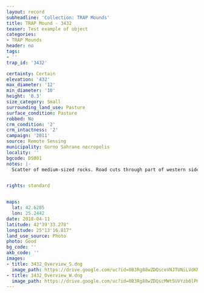 ```yaml
---
layout: record
subheadline: 'Collection: TRAP Mounds'
title: TRAP Mound - 3432
teaser: Test example of object
categories:
- TRAP Mounds
header: no
tags:
- ''
trap_id: '3432'

certainty: Certain
elevation: '432'
max_diameter: '12'
min_diameter: '10'
height: '0.3'
size_category: Small
surrounding_land_use: Pasture
surface_condition: Pasture
robbed: No
crm_condition: '2'
crm_intactness: '2'
campaign: '2011'
source: Remote Sensing
municipality: Gorno Sahrane necropolis
locality: ''
bgcode: DS001
notes: |-
  Scatter of medium-sized rocks. Road cuts through part of western side. No obvious robbers' trench's.


rights: standard


maps:
  lat: 42.6285
  lon: 25.2442
date: 2018-04-11
latitude: 42°39'33.278"
longitude: 25°13'16.817"
land_use_source: Photo
photo: Good
bg_code: ''
akb_code: ''
images:
- title: 3432_Overview_S.dng
  image_path: https://drive.google.com/uc?id=0B3Rg88wZDQsceVNJTUNiLVdKMEU
- title: 3432_Overview_W.dng
  image_path: https://drive.google.com/uc?id=0B3Rg88wZDQscMWt5UVYzb0lPQ0E
---
```

